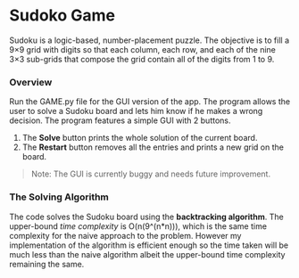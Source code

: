 
# Sudoko Game
Sudoku is a logic-based, number-placement puzzle.
The objective is to fill a 9×9 grid with digits so that each column, each row, and each of the nine 3×3 sub-grids that compose the grid contain all of the digits from 1 to 9. 

### Overview 
Run the GAME.py file for the GUI version of the app.
The program allows the user to solve a Sudoku board and lets him know if he makes a wrong decision. 
The program features a simple GUI with 2 buttons.

 1. The **Solve** button prints the whole solution of the current board.
 2. The **Restart** button removes all the entries and prints a new grid on the board.

> Note: The GUI is currently buggy and needs future improvement. 

### The Solving Algorithm 
The code solves the Sudoku board using the **backtracking algorithm**.
The upper-bound *time complexity* is O(n(9^(n\*n))), which is the same time complexity for the naive approach to the problem.
However my implementation of the algorithm is efficient enough so the time taken will be much less than the naive algorithm albeit the upper-bound time complexity remaining the same.




